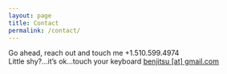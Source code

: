 ```yaml
---
layout: page
title: Contact
permalink: /contact/
---
```


<div class="container h-100">
    <div class="row h-100">
        <div class="col-lg-6 align-self-center contactPage">
                <div class="d-block big">Go ahead, reach out and touch me +1.510.599.4974</div>
                <div class="d-block small pb-5">Little shy?…it’s ok…touch your keyboard <a href="mailto:benjitsu@gmail.com">benjitsu [at] gmail.com</a></div>
        </div>
    </div>
</div>